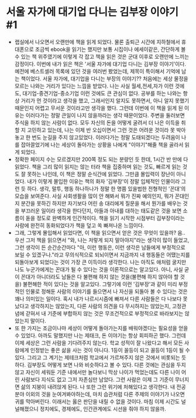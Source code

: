 # 서울 자가에 대기업 다니는 김부장 이야기 #1
- 랩실에서 나오면서 오랜만에 책을 읽게 되었다. 물론 출퇴근 시간에 지하철에서 휴대폰으로 조금씩 ebook을 읽기는 했지만 보통 시집이나 에세이같은, 간단하게 볼 수 있는 책 위주였기에 이렇게 각 잡고 책을 읽은 것은 군대 이후로 오랜만에 느끼는 감정이다. 이번에 내가 읽은 책은 '서울 자가에 대기업 다니는 김부장 이야기'이다. 예전에 베스트셀러 목록에 있던 것을 여러번 봤었는데, 제목이 특이해서 기억에 남는 책이었다. 서울 자가에, 대기업을 다니는 부장의 이야기?? 처음에는 세상 물정을 모르는 나와는 거리가 있다는 느낌을 받았다. 나는 사실 월세,전세,자가 이런 것에도, 대기업-중견기업-중소기업 이런 것에도 큰 관심이 없다. 공부를 하는 나와는 항상 거리가 먼 것이라고 생각을 했고, 그래서인지 알지도 못하면서, 아니 알지 못했기 때문인지 어렵고 무서운 것이라고만 생각을 했다. 그런데 이번에 이 책을 읽게 된 이유는 이러다가는 정말 큰일이 나지 않을까라는 생각 때문이었다. 주변을 둘러보면 주식을 하지 않는 사람이 없다. 모두 자신의 돈을 어떻게 굴려서 더 나은 이득을 취할 지 고민하고 있는데, 나는 이제 반 오십이면서 그런 것은 어려운 것이라 못 박아놓고 한 번도 눈길을 주지 않고있었다. 이러다가는 정말 도태되겠다는 두려움이 나를 잡아끌었기에 나는 세상이 돌아가는 상황을 나에게 "이야기"해줄 책을 골라서 읽게 되었다.
-  정확한 페이지 수는 모르겠지만 200쪽 정도 되는 분량인 듯 한데, 1시간 반 만에 다 읽었다. 책을 그리 많이 읽지는 않는 터라 책을 집중하며 읽는 것도, 빠르게 읽는 것도 잘 못하는 나인데, 이 책은 정말 순식간에 읽었다. 그만큼 몰입력이 장난이 아니었다. 내가 이렇게 몰입한 이유는 책의 화자 '김부장'이 정말 입체적인 인물이라 그런 듯 하다. 생각, 말투, 행동 하나하나가 정말 한 명쯤 있을법한 전형적인 '꼰대'의 모습을 보여준다. 사실 사회생활을 많이 안 해봐서 뭐가 진짜 예의인지, 뭐가 꼰대인지 분간을 못하긴 하지만 자기보다 어린 송 대리에게 질문을 해서 뭔가를 배우는 것을 부끄러운 일이라 생각을 한다던지, 아들과 아내를 대하는 태도같은 것을 보면 소름이 돋을 정도로 완벽하게 인간적이다. 책을 읽기 시작한 시점부터 김부장이라는 사람에 완전히 동화되었다가 책을 덮고 쏙 빠져나온 느낌이다.
- 그래, 그렇게 몰입해서 읽었다면, 이 책을 읽으면서 얻은 것은 무엇이 있을까? 음.. 우선 그저 책을 읽으면서 "와, 나는 저렇게 되지 말아야지"라는 생각이 많이 들었고, 그런 생각이 든 순간순간마다 "아, 이런 행동은, 이런 생각은 남들에게 부정적으로 보일 수 있겠구나."라고 무의식적으로 되뇌이면서 지금까지 내 행동들은 어땠는지를 되돌아보게 되었다는 것이 가장 큰 이득이라 생각한다. 나는 아직도 애처럼 굴지만 나도 누군가에게는 꼰대가 될 수 있다는 것을 이론적으로는 알고있다. 아니, 사실 굳이 꼰대가 아니더라도 남들은 다 불편해 하지 않는 것을(불편해 하지 않아야 할 것을) 불편해한 적이 있다는 것을 알고있다. 그렇기에 이런 '김부장'과 같이 미리 부정적인 인물로 정해둔 사람의 이야기를 들으면서 나 자신을 되돌아 볼 수 있다는 것은 꽤나 의미있는 일이다. 혹시 내가 나르시시즘에 빠져서 다른 사람들은 다 나보다 못났다고 생각하지는 않았는지, 다른 사람의 의견을 다 무시하지는 않았는지, 고정관념에 갇혀서 내 기준에 부합하지 않는 것은 무조건적으로 부정적으로 바라보지는 않았는지 말이다.
- 또 한 가지는 조금이나마 세상이 어떻게 돌아가는지를 배워야겠다는 필요성을 얻을 수 있었다. 아까도 말했지만 나는 제태크, 돈 이야기는 항상 회피하곤 했다. 그런데 이제 세상은 그런 사람을 기다려주지 않는다. 학교 성적이 잘 나왔다고 해서 모든 사람에게 인정받는 좋은 삶을 사는 것이 아니다. 1등이 꼴등이 되고 꼴등이 1등이 될 수 있다. 그리고 그 계기는 제테크처럼 학교에서 가르쳐주지 않은 것에서 비롯되는 듯 하다. 김부장도 어떻게 보면 나와 비슷하다고 볼 수 있다. 다른 것에는 관심을 두지 않고 자신이 세워둔 기준 내에서만 놀다보니 막상 나이가 먹었는데도 다른 나이 어린 사람보다 지식도 없고 그저 자존심만 남았다. 그런 사람은 이제 그 기준이 무너지면 삶의 지붕이 내려앉게 된다. 나 또한 그런 위기에 처해있다고 생각한다. 내 전공 분야 이외의 것을 눈여겨봐야하는데, 마치 습관처럼 다른 주제의 이야기가 나오면 귀를 막아버린다. 이래서는 옳은 판단을 내릴 수 없을 것이다. 마침 이제 시간도 널널해졌으니 정치에도, 경제에도, 인간관계에도 시선을 줘야 하지 않을까.